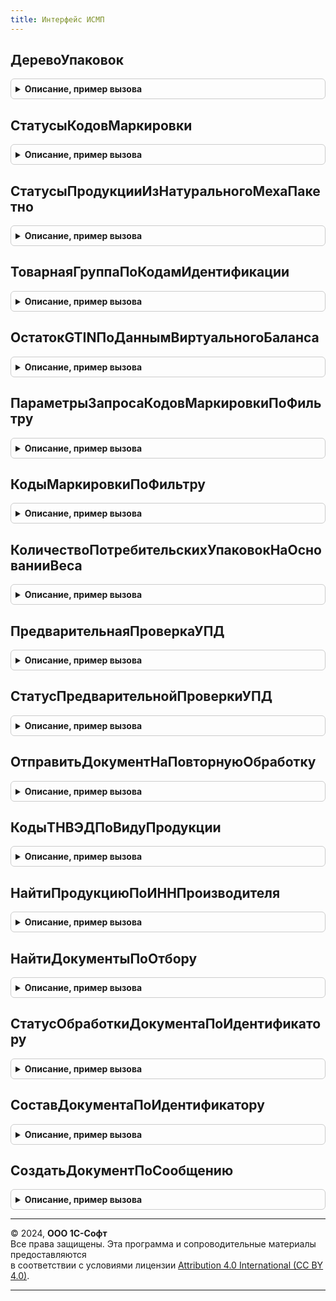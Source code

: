 ```yaml
---
title: Интерфейс ИСМП
---
```



## ДеревоУпаковок
<details style="margin: 1em 0; padding: 0.5em; border: 1px solid #ccc; border-radius: 6px;">

<summary style="font-weight: bold; cursor: pointer;">Описание, пример вызова</summary>

```bsl

// Построить дерево упаковок на основании данных о кодах маркировки.
//
// Параметры:
//  Значение - Массив Из Структура, Структура - Коды маркировки? для которых необходимо построить дерево упаковок
//  Детализация - ПеречислениеСсылка.ДетализацияСтруктурыХраненияИС, Неопределено - Детализация хранения обувной продукции
//  ПараметрыСканирования - См. ШтрихкодированиеОбщегоНазначенияИС.ПараметрыСканирования
// Возвращаемое значение:
//  Структура - Описание:
//   * ТребуетсяОбновлениеКлючаСессии - Булево - Признак необходимости обновления ключа сессии.
//   * ТекстОшибки                    - Строка - Текст ошибки.
//   * ДеревоУпаковок                 - ДеревоЗначений, Неопределено - Дерево упаковок, построенное по переданным кодам маркировки.
//   * GTIN - ТаблицаЗначений - Список GTIN в разрезе МРЦ:
//    ** GTIN - Строка - GTIN.
Функция ДеревоУпаковок(Значение, Детализация = Неопределено, ПараметрыСканирования = Неопределено) Экспорт
```

Пример вызова
```bsl
Результат = ИнтерфейсИСМП.ДеревоУпаковок(Значение, Детализация, ПараметрыСканирования);
```
</details>

## СтатусыКодовМаркировки
<details style="margin: 1em 0; padding: 0.5em; border: 1px solid #ccc; border-radius: 6px;">

<summary style="font-weight: bold; cursor: pointer;">Описание, пример вызова</summary>

```bsl

// Выполнить запрос статусов для списка кодов маркировки.
//
// Параметры:
//  МассивИсходныхСтрок - Массив Из СтрокаТабличнойЧасти: см. ШтрихкодированиеОбщегоНазначенияИС.ИнициализацияТаблицыДанныхКодовМаркировки - Коллекция строк таблицы
//  Организация - ОпределяемыйТип.Организация - Организация
//  ЗапрашиватьСтатусыКодовЕАЭС - Булево      - флаг использования запроса для проверки в сервисе.
//
// Возвращаемое значение:
//	Структура - Структура со свойствами:
//	* ТребуетсяОбновлениеКлючаСессии - Булево - Необходимость обновления ключа сессии.
//	* РезультатОтправкиЗапроса - (См. ОбщегоНазначенияИСМП.ОбработатьРезультатОтправкиHTTPЗапросаКакJSON)
//	* СтатусыКодовМаркировки - Соответствие Из КлючИЗначение - Статусы кодов маркировки:
//		** Ключ - СтрокаТабличнойЧасти - элемент переданной входящей колеекции.
//		** Значение - (См. ИнтерфейсИСМПОбщегоНазначения.ПараметрыКодаМаркировкиМОТП).
//  * ТекстОшибки - Строка - Текст сообщения об ошибке.
Функция СтатусыКодовМаркировки(МассивИсходныхСтрок, Организация = Неопределено, ЗапрашиватьСтатусыКодовЕАЭС = Ложь) Экспорт
```

Пример вызова
```bsl
Результат = ИнтерфейсИСМП.СтатусыКодовМаркировки(МассивИсходныхСтрок, Организация, ЗапрашиватьСтатусыКодовЕАЭС);
```
</details>

## СтатусыПродукцииИзНатуральногоМехаПакетно
<details style="margin: 1em 0; padding: 0.5em; border: 1px solid #ccc; border-radius: 6px;">

<summary style="font-weight: bold; cursor: pointer;">Описание, пример вызова</summary>

```bsl

// Выполнить запрос статусов для списка КИЗ.
//
// Параметры:
//  МассивИсходныхСтрок - Массив Из СтрокаТабличнойЧасти: см. ШтрихкодированиеОбщегоНазначенияИС.ИнициализацияТаблицыДанныхКодовМаркировки - Коллекция строк таблицы
//  СтатусыКодовМаркировкиКеш - Соответствие, Неопределено - Кеш статусов кодов маркировки
//  Организация - ОпределяемыйТип.Организация - Организация
//  ВключатьСтатусыВложенныхКодов - Булево - Включать в соответствие СтатусыКодовМаркировки статусы вложенных кодов маркировки.
//  НастройкиРазбора - (см. РазборКодаМаркировкиИССлужебный.НастройкиРазбораКодаМаркировки).
// Возвращаемое значение:
//	Структура - Структура со свойствами:
//	* ТребуетсяОбновлениеКлючаСессии - Булево - Необходимость обновления ключа сессии.
//	* РезультатОтправкиЗапроса - (См. ОбщегоНазначенияИСМП.ОбработатьРезультатОтправкиHTTPЗапросаКакJSON).
//	отправки запроса.
//	* СтатусыКодовМаркировки - Соответствие Из КлючИЗначение - Статусы кодов маркировки:
//		** Ключ - Строка - Код маркировки.
//		** Значение - (См. ИнтерфейсИСМПОбщегоНазначения.ПараметрыКодаМаркировкиМОТП).
//  * ТекстОшибки - Строка - Текст сообщения об ошибке.
Функция СтатусыПродукцииИзНатуральногоМехаПакетно(МассивИсходныхСтрок, СтатусыКодовМаркировкиКеш = Неопределено, Организация = Неопределено, ВключатьСтатусыВложенныхКодов = Ложь, НастройкиРазбора = Неопределено) Экспорт
```

Пример вызова
```bsl
Результат = ИнтерфейсИСМП.СтатусыПродукцииИзНатуральногоМехаПакетно(МассивИсходныхСтрок, СтатусыКодовМаркировкиКеш, Организация, ВключатьСтатусыВложенныхКодов, НастройкиРазбора);
```
</details>

## ТоварнаяГруппаПоКодамИдентификации
<details style="margin: 1em 0; padding: 0.5em; border: 1px solid #ccc; border-radius: 6px;">

<summary style="font-weight: bold; cursor: pointer;">Описание, пример вызова</summary>

```bsl

// Получить вид продукции для кодов идентификации.
// Используется метод true-api cises/info.
//
// Параметры:
//	МассивКодовМаркировки - Массив - коды маркировки.
//	Организация - СправочникСсылка.Организации - организация.
//
// Возвращаемое значение:
//	Структура - Структура со свойствами:
//	* ТребуетсяОбновлениеКлючаСессии - Булево - Необходимость обновления ключа сессии.
//	* РезультатОтправкиЗапроса - (См. ОбщегоНазначенияИСМП.ОбработатьРезультатОтправкиHTTPЗапросаКакJSON).
//	* ВидПродукции - ПеречислениеСсылка.ВидыПродукцииИС - вид продукции по данным сервиса.
//	* ТекстОшибки - Строка - Текст сообщения об ошибке.
Функция ТоварнаяГруппаПоКодамИдентификации(МассивКодовМаркировки, Организация = Неопределено) Экспорт
```

Пример вызова
```bsl
Результат = ИнтерфейсИСМП.ТоварнаяГруппаПоКодамИдентификации(МассивКодовМаркировки, Организация);
```
</details>

## ОстатокGTINПоДаннымВиртуальногоБаланса
<details style="margin: 1em 0; padding: 0.5em; border: 1px solid #ccc; border-radius: 6px;">

<summary style="font-weight: bold; cursor: pointer;">Описание, пример вызова</summary>

```bsl

// Получить актуальный баланс на складе.
//
// Параметры:
//  Организация - ОпределяемыйТип.Организация - Организация
//  ВидМаркируемойПродукции - ПеречислениеСсылка.ВидыПродукцииИС - Вид продукции
//  GTIN - Массив Из Строка, Строка - GTIN для которых необходимо получить количество
//
// Возвращаемое значение:
//	Структура - Структура со свойствами:
//	* ТребуетсяОбновлениеКлючаСессии - Булево - Необходимость обновления ключа сессии
//	* РезультатОтправкиЗапроса - См. ОбщегоНазначенияИСМП.ОбработатьРезультатОтправкиHTTPЗапросаКакJSON
//	* ТекстОшибки - Строка - Текст сообщения об ошибке
//	* СодержимоеНедоступно - Булево
//	* ОстатокGTIN - Соответствие Из КлючИЗначение:
//		** Ключ - Строка - GTIN
//		** Значение - Число - количество единиц товара
Функция ОстатокGTINПоДаннымВиртуальногоБаланса(Организация, ВидМаркируемойПродукции, GTIN) Экспорт
```

Пример вызова
```bsl
Результат = ИнтерфейсИСМП.ОстатокGTINПоДаннымВиртуальногоБаланса(Организация, ВидМаркируемойПродукции, GTIN) 
```
</details>

## ПараметрыЗапросаКодовМаркировкиПоФильтру
<details style="margin: 1em 0; padding: 0.5em; border: 1px solid #ccc; border-radius: 6px;">

<summary style="font-weight: bold; cursor: pointer;">Описание, пример вызова</summary>

```bsl

// Новая структура Параметров запроса кодов маркировки по фильтру.
//
// Возвращаемое значение:
//  Структура - Параметры запроса кодов маркировки по фильтру:
// * Организация - ОпределяемыйТип.Организация
// * Фильтр - Структура - Параметры фильтрации:
//                        ** ВидПродукции - ПеречислениеСсылка.ВидыПродукцииИС -
//                        ** ВидУпаковки  - ПеречислениеСсылка.ВидыУпаковокИС, Неопределено -
//                        ** ОсобоеСостояние - ПеречислениеСсылка.СтатусыКодовМаркировкиИСМП, Неопределено -
//                        ** НаличиеВложенныхКодов - Булево, Неопределено -
// * ПараметрыНавигации - Структура - Служебный, заполняется автоматически
Функция ПараметрыЗапросаКодовМаркировкиПоФильтру() Экспорт
```

Пример вызова
```bsl
Результат = ИнтерфейсИСМП.ПараметрыЗапросаКодовМаркировкиПоФильтру() 
```
</details>

## КодыМаркировкиПоФильтру
<details style="margin: 1em 0; padding: 0.5em; border: 1px solid #ccc; border-radius: 6px;">

<summary style="font-weight: bold; cursor: pointer;">Описание, пример вызова</summary>

```bsl

// Возвращает коды маркировки по фильтру из ГИС МТ.
//
// Параметры:
//  ПараметрыЗапроса - см. ПараметрыЗапросаКодовМаркировкиПоФильтру
//
// Возвращаемое значение:
//  Структура - Коды маркировки по фильтру:
// * ТребуетсяОбновлениеКлючаСессии - Булево -
// * РезультатОтправкиЗапроса - см. ОбщегоНазначенияИСМП.ОбработатьРезультатОтправкиHTTPЗапросаКакJSON
// * ТекстОшибки - Строка -
// * ДанныеКодовМаркировки - Соответствие из КлючИЗначение:
//                           ** Ключ     - см. ШтрихкодированиеОбщегоНазначенияИС.НоваяСтруктураОбработкиШтрихкода
//                           ** Значение - см. ИнтерфейсИСМПОбщегоНазначения.ПараметрыКодаМаркировкиМОТП
// * ЭтоПоследняяСтраница - Булево -
Функция КодыМаркировкиПоФильтру(ПараметрыЗапроса) Экспорт
```

Пример вызова
```bsl
Результат = ИнтерфейсИСМП.КодыМаркировкиПоФильтру(ПараметрыЗапроса) 
```
</details>

## КоличествоПотребительскихУпаковокНаОснованииВеса
<details style="margin: 1em 0; padding: 0.5em; border: 1px solid #ccc; border-radius: 6px;">

<summary style="font-weight: bold; cursor: pointer;">Описание, пример вызова</summary>

```bsl

// Получить количество единиц товара для каждой запрашиваемой пары кода товара и веса в граммах.
// Используется метод true-api gtin-weight/cis-count
//
// Параметры:
//  Организация - ОпределяемыйТип.Организация - Организация
//  ВидМаркируемойПродукции - ПеречислениеСсылка.ВидыПродукцииИС - Вид продукции
//  Товары - Массив Из Структура:
//	* GTIN - Строка - GTIN
//	* Вес - Число - Вес товара
//
// Возвращаемое значение:
//	Структура - Структура со свойствами:
//	* ТребуетсяОбновлениеКлючаСессии - Булево - Необходимость обновления ключа сессии
//	* РезультатОтправкиЗапроса - См. ОбщегоНазначенияИСМП.ОбработатьРезультатОтправкиHTTPЗапросаКакJSON
//	* ТекстОшибки - Строка - Текст сообщения об ошибке
//	* СодержимоеНедоступно - Булево
//	* КоличествоПотребительскихУпаковок - Соответствие Из КлючИЗначение:
//		** Ключ - Строка - GTIN
//		** Значение - Число - количество единиц товара
Функция КоличествоПотребительскихУпаковокНаОснованииВеса(Организация, ВидМаркируемойПродукции, Товары) Экспорт
```

Пример вызова
```bsl
Результат = ИнтерфейсИСМП.КоличествоПотребительскихУпаковокНаОснованииВеса(Организация, ВидМаркируемойПродукции, Товары) 
```
</details>

## ПредварительнаяПроверкаУПД
<details style="margin: 1em 0; padding: 0.5em; border: 1px solid #ccc; border-radius: 6px;">

<summary style="font-weight: bold; cursor: pointer;">Описание, пример вызова</summary>

```bsl

// Отправить УПД на предварительную проверку.
//
// Параметры:
//  Организация - ОпределяемыйТип.Организация - Организация
//  ИдентификаторДокумента - Строка - Вид продукции
//  УПДBase64 - Строка - Документ, закодированный в base64
//
// Возвращаемое значение:
//	Структура - Структура со свойствами:
//	* ТребуетсяОбновлениеКлючаСессии - Булево - Необходимость обновления ключа сессии
//	* РезультатОтправкиЗапроса - См. ОбщегоНазначенияИСМП.ОбработатьРезультатОтправкиHTTPЗапросаКакJSON
//	* ТекстОшибки - Строка - Текст сообщения об ошибке
//	* СодержимоеНедоступно - Булево
//	* ТекстПроверки - Строка -Сообщение о том что подаваемый документ успешно отправлен в ГИС МТ.
//	В случае ошибки выводится сообщение об ошибке
Функция ПредварительнаяПроверкаУПД(Организация, ИдентификаторДокумента, УПДBase64) Экспорт
```

Пример вызова
```bsl
Результат = ИнтерфейсИСМП.ПредварительнаяПроверкаУПД(Организация, ИдентификаторДокумента, УПДBase64) 
```
</details>

## СтатусПредварительнойПроверкиУПД
<details style="margin: 1em 0; padding: 0.5em; border: 1px solid #ccc; border-radius: 6px;">

<summary style="font-weight: bold; cursor: pointer;">Описание, пример вызова</summary>

```bsl

// Статус предварительной проверки УПД.
//
// Параметры:
//  Организация - ОпределяемыйТип.Организация - Организация
//  ИдентификаторДокумента - Строка - Вид продукции
//
// Возвращаемое значение:
//	Структура - Структура со свойствами:
//	* ТребуетсяОбновлениеКлючаСессии - Булево - Необходимость обновления ключа сессии
//	* РезультатОтправкиЗапроса - См. ОбщегоНазначенияИСМП.ОбработатьРезультатОтправкиHTTPЗапросаКакJSON
//	* ТекстОшибки - Строка - Текст сообщения об ошибке
//	* СодержимоеНедоступно - Булево
//	* ТекстПроверки - Строка -Сообщение о том что подаваемый документ успешно отправлен в ГИС МТ.
//	В случае ошибки выводится сообщение об ошибке
Функция СтатусПредварительнойПроверкиУПД(Организация, ИдентификаторДокумента) Экспорт
```

Пример вызова
```bsl
Результат = ИнтерфейсИСМП.СтатусПредварительнойПроверкиУПД(Организация, ИдентификаторДокумента) 
```
</details>

## ОтправитьДокументНаПовторнуюОбработку
<details style="margin: 1em 0; padding: 0.5em; border: 1px solid #ccc; border-radius: 6px;">

<summary style="font-weight: bold; cursor: pointer;">Описание, пример вызова</summary>

```bsl

// Отправить документ на повторную обработку.
//
// Параметры:
//  Организация - ОпределяемыйТип.Организация - Организация
//  ИдентификаторДокумента - Строка - Вид продукции
//
// Возвращаемое значение:
//	Структура - Структура со свойствами:
//	* ТребуетсяОбновлениеКлючаСессии - Булево - Необходимость обновления ключа сессии
//	* РезультатОтправкиЗапроса - См. ОбщегоНазначенияИСМП.ОбработатьРезультатОтправкиHTTPЗапросаКакJSON
//	* ТекстОшибки - Строка - Текст сообщения об ошибке
//	* СодержимоеНедоступно - Булево
//	* ТекстПроверки - Строка -Сообщение о том что подаваемый документ успешно отправлен в ГИС МТ.
//	В случае ошибки выводится сообщение об ошибке
Функция ОтправитьДокументНаПовторнуюОбработку(Организация, ИдентификаторДокумента) Экспорт
```

Пример вызова
```bsl
Результат = ИнтерфейсИСМП.ОтправитьДокументНаПовторнуюОбработку(Организация, ИдентификаторДокумента) 
```
</details>

## КодыТНВЭДПоВидуПродукции
<details style="margin: 1em 0; padding: 0.5em; border: 1px solid #ccc; border-radius: 6px;">

<summary style="font-weight: bold; cursor: pointer;">Описание, пример вызова</summary>

```bsl

Функция КодыТНВЭДПоВидуПродукции(ВидПродукции, Организация = Неопределено) Экспорт
```

Пример вызова
```bsl
Результат = ИнтерфейсИСМП.КодыТНВЭДПоВидуПродукции(ВидПродукции, Организация);
```
</details>

## НайтиПродукциюПоИННПроизводителя
<details style="margin: 1em 0; padding: 0.5em; border: 1px solid #ccc; border-radius: 6px;">

<summary style="font-weight: bold; cursor: pointer;">Описание, пример вызова</summary>

```bsl

// Получить список продукции по ИНН производителя.
//
// Параметры:
// 	ИНН           - Строка                             - Устарел. ИНН производителя.
// 	ВидПродукции  - ПеречислениеСсылка.ВидыПродукцииИС - Вид продукции.
// 	НомерСтраницы - Число                              - Номер страницы.
// 	Организация   - ОпределяемыйТип.Организация        - Организация.
// 	ВариантAPI    - Строка, Неопределено               - Устарел. Использовался как: Вариант используемого API (ТАПИ, v3).
// Возвращаемое значение:
// 	Структура - Структура со свойствами:
// 	* ТребуетсяОбновлениеКлючаСессии - Булево - Признак необходимости обновления ключа сессии.
// 	* РезультатОтправкиЗапроса - (См. ОбщегоНазначенияИСМП.ОбработатьРезультатОтправкиHTTPЗапросаКакJSON). - Результат
//	отправки запроса.
// 	* ДанныеПродукцииПоШтрихкодуEAN - Неопределено - Если при получении данных возникла ошибка.
// 	                                - Соответствие Из КлючИЗначение - Соответствие штрихкода EAN и данных продукции из сервиса ИС МОТП:
// 	 ** Ключ     - Строка - Штрихкод EAN.
// 	 ** Значение - (См. ИнтерфейсИСМПОбщегоНазначения.ИнициализироватьДанныеПродукции).
// 	* ТекстОшибки - Строка - Текст ошибки.
Функция НайтиПродукциюПоИННПроизводителя(ИНН, ВидПродукции, НомерСтраницы = 0, Организация = Неопределено, ВариантAPI = Неопределено) Экспорт
```

Пример вызова
```bsl
Результат = ИнтерфейсИСМП.НайтиПродукциюПоИННПроизводителя(ИНН, ВидПродукции, НомерСтраницы, Организация, ВариантAPI);
```
</details>

## НайтиДокументыПоОтбору
<details style="margin: 1em 0; padding: 0.5em; border: 1px solid #ccc; border-radius: 6px;">

<summary style="font-weight: bold; cursor: pointer;">Описание, пример вызова</summary>

```bsl

// Получить список документов по отбору.
//
// Параметры:
// 	Организация  - ОпределяемыйТип.Организация                      - Организация.
// 	ВидПродукции - ПеречислениеСсылка.ВидыПродукцииИС, Неопределено - ВидПродукции.
// 	ПараметрыОтбора - см. ИнтерфейсИСМПСлужебный.ИнициализироватьПараметрыОтбораДокументов.
// 	ПараметрыНавигации - Строка, Неопределено                       - Параметры навигации.
//
// Возвращаемое значение:
// Структура - Структура со свойствами:
//  * ТребуетсяОбновлениеКлючаСессии - Булево - Необходимость обновления ключа сессии
//  * РезультатОтправкиЗапроса - (См. ОбщегоНазначенияИСМП.ОбработатьРезультатОтправкиHTTPЗапросаКакJSON)
//  * НайденныеДокументы - Массив Из См. ИнтерфейсИСМПСлужебный.ИнициализироватьДанныеШапкиДокумента
//                       - Неопределено - Если при получении данных возникла ошибка.
//  * ТекстОшибки        - Строка - Текст сообщения об ошибке.
//  * ПараметрыНавигации - Структура - (См. ИнтерфейсИСМПСлужебный.ИнициализироватьПараметрыНавигацииПоДокументам).
//                       - Неопределено - Если при получении данных возникла ошибка.
Функция НайтиДокументыПоОтбору(Организация, ВидПродукции = Неопределено, ПараметрыОтбора = Неопределено, ПараметрыНавигации = Неопределено) Экспорт
```

Пример вызова
```bsl
Результат = ИнтерфейсИСМП.НайтиДокументыПоОтбору(Организация, ВидПродукции, ПараметрыОтбора, ПараметрыНавигации);
```
</details>

## СтатусОбработкиДокументаПоИдентификатору
<details style="margin: 1em 0; padding: 0.5em; border: 1px solid #ccc; border-radius: 6px;">

<summary style="font-weight: bold; cursor: pointer;">Описание, пример вызова</summary>

```bsl

// Получить документ по идентификатору.
//
// Параметры:
// 	Идентификатор - Строка                              - Идентификатор документа.
// 	Организация   - ОпределяемыйТип.Организация         - Организация
// 	ВидПродукции  - ПеречислениеСсылка.ВидыПродукцииИС  - Вид продукции.
// 	Операция      - ПеречислениеСсылка.ВидыОперацийИСМП - Вид операции.
// Возвращаемое значение:
// 	Структура - Описание:
// 	* ТребуетсяОбновлениеКлючаСессии - Булево - Признак необходимости обновления ключа сессии.
// 	* РезультатОтправкиЗапроса       - см. ОбщегоНазначенияИСМП.ОбработатьРезультатОтправкиHTTPЗапросаКакJSON.
// 	* ДанныеДокумента - Структура - Данные документа.
// 	                  - Неопределено - Если при получении данных возникла ошибка.
// 	* ТекстОшибки - Строка - Текст ошибки.
Функция СтатусОбработкиДокументаПоИдентификатору(Идентификатор, Организация = Неопределено, ВидПродукции = Неопределено, Операция = Неопределено) Экспорт
```

Пример вызова
```bsl
Результат = ИнтерфейсИСМП.СтатусОбработкиДокументаПоИдентификатору(Идентификатор, Организация, ВидПродукции, Операция);
```
</details>

## СоставДокументаПоИдентификатору
<details style="margin: 1em 0; padding: 0.5em; border: 1px solid #ccc; border-radius: 6px;">

<summary style="font-weight: bold; cursor: pointer;">Описание, пример вызова</summary>

```bsl

// Получить состав документа по идентификатору.
//
// Параметры:
// 	Организация - ОпределяемыйТип.Организация - Организация.
// 	ВидПродукции - ПеречислениеСсылка.ВидыПродукцииИС - Вид продукции.
// 	             - Неопределено.
// 	ПараметрыОтбора - Структура - (См. ИнтерфейсИСМПСлужебный.ИнициализироватьПараметрыОтбораДокументов).
// 	                - Неопределено.
// 	ПараметрыНавигации - Структура - (См. ИнтерфейсИСМПСлужебный.ИнициализироватьПараметрыНавигации).
// 	                   - Неопределено.
// 	ПараметрыОбработки - Структура, Неопределено - Параметры обработки.
// Возвращаемое значение:
// 	Структура - Описание:
// 	* ТребуетсяОбновлениеКлючаСессии - Булево - Признак необходимости обновления ключа сессии.
// 	* РезультатОтправкиЗапроса - Структура - (См. ОбщегоНазначенияИСМП.ОбработатьРезультатОтправкиHTTPЗапросаКакJSON)
// 	* РеквизитыДокумента - Структура - Данные документа.
// 	                     - Неопределено - Если при получении данных возникла ошибка.
// 	* ТекстОшибки        - Строка - Текст ошибки.
// 	* СоставДокумента    - Массив - Состав документа из элемента данных products
// 	                     - Неопределено - Если при получении данных возникла ошибка.
// 	* Статус             - ПеречислениеСсылка.СтатусыДокументовИСМП - Статус документа ИС МП
// 	* СтатусОбработки    - ПеречислениеСсылка.СтатусыОбработкиСообщенийИСМП - Статус обработки сообщения ИС МП
// 	* ДанныеДокумента    - Структура - (См. ОбщегоНазначенияИСМП.ТекстJSONВОбъект)
// 	* ПараметрыНавигации - Структура - (См. ИнтерфейсИСМПСлужебный.ИнициализироватьПараметрыНавигации)
// 	                     - Неопределено - Если при получении данных возникла ошибка.
Функция СоставДокументаПоИдентификатору(Организация, ВидПродукции = Неопределено, ПараметрыОтбора = Неопределено, Знач ПараметрыНавигации = Неопределено, ПараметрыОбработки = Неопределено) Экспорт
```

Пример вызова
```bsl
Результат = ИнтерфейсИСМП.СоставДокументаПоИдентификатору(Организация, ВидПродукции, ПараметрыОтбора, ПараметрыНавигации, ПараметрыОбработки);
```
</details>

## СоздатьДокументПоСообщению
<details style="margin: 1em 0; padding: 0.5em; border: 1px solid #ccc; border-radius: 6px;">

<summary style="font-weight: bold; cursor: pointer;">Описание, пример вызова</summary>

```bsl

Функция СоздатьДокументПоСообщению(Организация, Операция, ВидПродукции, ТекстСообщения, Подпись, ПараметрыЗапросаИсходящегоСообщения) Экспорт
```

Пример вызова
```bsl
Результат = ИнтерфейсИСМП.СоздатьДокументПоСообщению(Организация, Операция, ВидПродукции, ТекстСообщения, Подпись, ПараметрыЗапросаИсходящегоСообщения) 
```
</details>

---

© 2024, **ООО 1С-Софт**  
Все права защищены. Эта программа и сопроводительные материалы предоставляются  
в соответствии с условиями лицензии [Attribution 4.0 International (CC BY 4.0)](https://creativecommons.org/licenses/by/4.0/legalcode).

---
